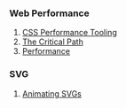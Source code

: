 ### Web Performance
1. [CSS Performance Tooling](http://addyosmani.com/blog/slides-css-performance-tooling/)
2. [The Critical Path](https://speakerdeck.com/patrickhamann/css-and-the-critical-path-cssconfeu-september-2014)
3. [Performance](http://larahogan.me/design/)

### SVG
1. [Animating SVGs](http://slides.com/sarasoueidan/styling-animating-svgs-with-css?token=jCcrBSyuS6CmMQsd8Aof3TpxyZQr#/)